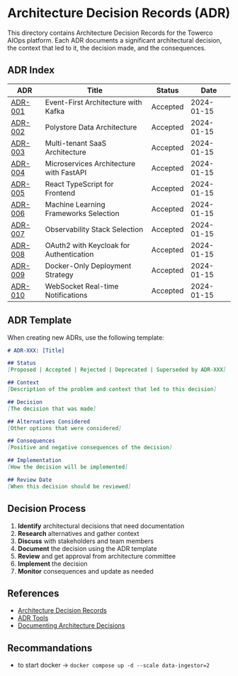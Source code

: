# Architecture Decision Records (ADR)

This directory contains Architecture Decision Records for the Towerco AIOps platform. Each ADR documents a significant architectural decision, the context that led to it, the decision made, and the consequences.

## ADR Index

| ADR | Title | Status | Date |
|-----|-------|--------|------|
| [ADR-001](ADR-001-event-first-architecture.md) | Event-First Architecture with Kafka | Accepted | 2024-01-15 |
| [ADR-002](ADR-002-polystore-data-architecture.md) | Polystore Data Architecture | Accepted | 2024-01-15 |
| [ADR-003](ADR-003-multi-tenant-saas-architecture.md) | Multi-tenant SaaS Architecture | Accepted | 2024-01-15 |
| [ADR-004](ADR-004-microservices-with-fastapi.md) | Microservices Architecture with FastAPI | Accepted | 2024-01-15 |
| [ADR-005](ADR-005-react-typescript-frontend.md) | React TypeScript for Frontend | Accepted | 2024-01-15 |
| [ADR-006](ADR-006-ml-frameworks-selection.md) | Machine Learning Frameworks Selection | Accepted | 2024-01-15 |
| [ADR-007](ADR-007-observability-stack.md) | Observability Stack Selection | Accepted | 2024-01-15 |
| [ADR-008](ADR-008-authentication-oauth2-keycloak.md) | OAuth2 with Keycloak for Authentication | Accepted | 2024-01-15 |
| [ADR-009](ADR-009-docker-deployment-strategy.md) | Docker-Only Deployment Strategy | Accepted | 2024-01-15 |
| [ADR-010](ADR-010-real-time-notifications.md) | WebSocket Real-time Notifications | Accepted | 2024-01-15 |

## ADR Template

When creating new ADRs, use the following template:

```markdown
# ADR-XXX: [Title]

## Status
[Proposed | Accepted | Rejected | Deprecated | Superseded by ADR-XXX]

## Context
[Description of the problem and context that led to this decision]

## Decision
[The decision that was made]

## Alternatives Considered
[Other options that were considered]

## Consequences
[Positive and negative consequences of the decision]

## Implementation
[How the decision will be implemented]

## Review Date
[When this decision should be reviewed]
```

## Decision Process

1. **Identify** architectural decisions that need documentation
2. **Research** alternatives and gather context
3. **Discuss** with stakeholders and team members
4. **Document** the decision using the ADR template
5. **Review** and get approval from architecture committee
6. **Implement** the decision
7. **Monitor** consequences and update as needed

## References

- [Architecture Decision Records](https://adr.github.io/)
- [ADR Tools](https://github.com/npryce/adr-tools)
- [Documenting Architecture Decisions](https://cognitect.com/blog/2011/11/15/documenting-architecture-decisions)


## Recommandations

- to start docker -> `docker compose up -d --scale data-ingestor=2`
